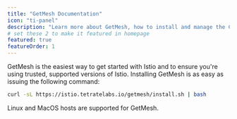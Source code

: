 ```yaml
---
title: "GetMesh Documentation"
icon: "ti-panel"
description: "Learn more about GetMesh, how to install and manage the CLI"
# set these 2 to make it featured in homepage
featured: true
featureOrder: 1
---
```


GetMesh is the easiest way to get started with Istio and to ensure you're using trusted, supported versions of Istio. Installing GetMesh is as easy as issuing the following command:

```sh
curl -sL https://istio.tetratelabs.io/getmesh/install.sh | bash
```
Linux and MacOS hosts are supported for GetMesh.
